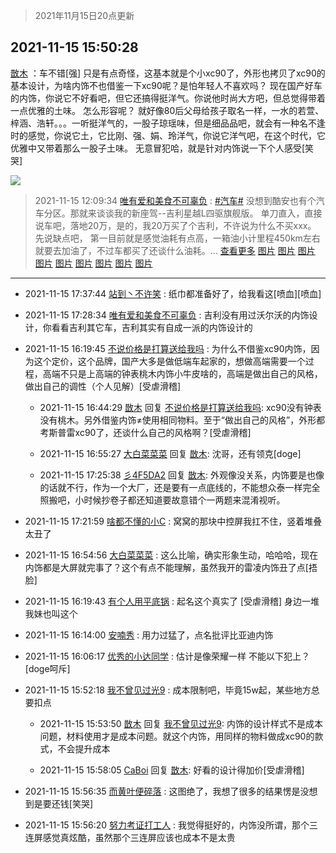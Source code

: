 > 2021年11月15日20点更新
<link rel="stylesheet" href="https://cdn.jsdelivr.net/gh/taotie6/sampleJSON@main/css/photo_show.css">
<meta name="referrer" content="no-referrer" />


 ## 2021-11-15 15:50:28 

 [㪚木](https://www.coolapk.com/feed/31489676?shareKey=MjY5MTc2NzhjMmZmNjE5MjEzMGU~) ：车不错[强]
只是有点奇怪，这基本就是个小xc90了，外形也拷贝了xc90的基本设计，为啥内饰不也借鉴一下xc90呢？是怕年轻人不喜欢吗？
现在国产好车的内饰，你说它不好看吧，但它还搞得挺洋气。你说他时尚大方吧，但总觉得带着一点优雅的土味。
怎么形容呢？<!--break-->
就好像80后父母给孩子取名一样，一水的若萱、梓涵、浩轩。。。一听挺洋气的，一股子琼瑶味，但是细品品吧，就会有一种名不逢时的感觉，你说它土，它比刚、强、娟、玲洋气，你说它洋气吧，在这个时代，它优雅中又带着那么一股子土味。
无意冒犯哈，就是针对内饰说一下个人感受[笑哭] 

<div class="album">
<img class="img-item" src="http://image.coolapk.com/feed/2021/1115/15/1081091_0901f9b3_2620_2371@378x545.gif" />
</div>

> 2021-11-15 12:09:34 
> [唯有爱和美食不可辜负](https://www.coolapk.com/feed/31484883?shareKey=ZmZkMjkyZjAzOGE2NjE5MjEzMGU~) : <a class="feed-link-tag" href="/t/汽车?type=12">#汽车#</a> 没想到酷安也有个汽车分区。那就来谈谈我的新座驾--吉利星越L四驱旗舰版。 单刀直入，直接说车吧，落地20万，是的，我20万买了个吉利，不许说为什么不买xxx。 先说缺点吧， 第一目前就是感觉油耗有点高，一箱油小计里程450km左右就要去加油了，不过车都买了还谈什么油耗。... <a href="">查看更多</a> 
[图片](http://image.coolapk.com/feed/2021/1115/12/1248957_b6aa2b66_9369_4439@1080x2400.jpeg)
[图片](http://image.coolapk.com/feed/2021/1115/12/1248957_384b4d9c_9369_4441@2494x3325.jpeg)
[图片](http://image.coolapk.com/feed/2021/1115/12/1248957_ea8cbd20_9369_4443@2494x3325.jpeg)
[图片](http://image.coolapk.com/feed/2021/1115/12/1248957_2de6d977_9369_4445@3325x2494.jpeg)
[图片](http://image.coolapk.com/feed/2021/1115/12/1248957_1af6f5c8_9369_4447@3325x2494.jpeg)
[图片](http://image.coolapk.com/feed/2021/1115/12/1248957_d5661742_9369_4449@3264x2448.jpeg)
[图片](http://image.coolapk.com/feed/2021/1115/12/1248957_96776397_9369_445@2490x3328.jpeg)
[图片](http://image.coolapk.com/feed/2021/1115/12/1248957_522643c7_9369_4452@3328x2490.jpeg)
[图片](http://image.coolapk.com/feed/2021/1115/12/1248957_b128b3e2_9369_4454@3328x2490.jpeg)

 ------- 

- 2021-11-15 17:37:44 [站到丶不许笑](uid=1165627) : 纸巾都准备好了，给我看这[喷血][喷血] 

- 2021-11-15 17:28:34 [唯有爱和美食不可辜负](uid=1248957) : 吉利没有用过沃尔沃的内饰设计，你看看吉利其它车，吉利其实有自成一派的内饰设计的 

- 2021-11-15 16:19:45 [不说价格是打算送给我吗](uid=3415876) : 为什么不借鉴xc90内饰，因为这个定价，这个品牌，国产大多是做低端车起家的，想做高端需要一个过程，高端不只是上高端的钟表桃木内饰小牛皮啥的，高端是做出自己的风格，做出自己的调性（个人见解）[受虐滑稽] 

    - 2021-11-15 16:44:29 [㪚木](uid=1081091) 回复 [不说价格是打算送给我吗](uid=3415876): xc90没有钟表没有桃木。另外借鉴内饰≠使用相同物料。至于“做出自己的风格”，外形都考斯普雷xc90了，还谈什么自己的风格啊？[受虐滑稽] 

    - 2021-11-15 16:55:27 [大白菜菜菜](uid=2081020) 回复 [㪚木](uid=1081091): 沈哥，还有领克[doge] 

    - 2021-11-15 17:25:38 [彡4F5DA2](uid=983185) 回复 [㪚木](uid=1081091): 外观像没关系，内饰要是也像的话就不行，作为一个大厂，还是要有一点底线的，不能想众泰一样完全照搬吧，小时候抄卷子都还知道要故意错个一两题来混淆视听。 

- 2021-11-15 17:21:59 [啥都不懂的小C](uid=2418955) : 窝窝的那块中控屏我扛不住，竖着堆叠太丑了 

- 2021-11-15 16:54:56 [大白菜菜菜](uid=2081020) : 这么比喻，确实形象生动，哈哈哈，现在内饰都是大屏就完事了？这个有点不能理解，虽然我开的雷凌内饰丑了点[捂脸] 

- 2021-11-15 16:19:43 [有个人用平底锅](uid=1532298) : 起名这个真实了 [受虐滑稽] 身边一堆 我妹也叫这个 

- 2021-11-15 16:14:00 [安喃秀](uid=2237599) : 用力过猛了，点名批评比亚迪内饰 

- 2021-11-15 16:06:17 [优秀的小达同学](uid=3114536) : 估计是像荣耀一样 不能以下犯上？[doge呵斥] 

- 2021-11-15 15:52:18 [我不曾见过光9](uid=1784401) : 成本限制吧，毕竟15w起，某些地方总要扣点 

    - 2021-11-15 15:53:50 [㪚木](uid=1081091) 回复 [我不曾见过光9](uid=1784401): 内饰的设计样式不是成本问题，材料使用才是成本问题。就这个内饰，用同样的物料做成xc90的款式，不会提升成本 

    - 2021-11-15 15:58:05 [CaBoi](uid=3746166) 回复 [㪚木](uid=1081091): 好看的设计得加价[受虐滑稽] 

- 2021-11-15 15:56:35 [而黄叶便碎落](uid=2845514) : 这图绝了，我想了很多的结果愣是没想到是要还钱[笑哭] 

- 2021-11-15 15:56:20 [努力考证打工人](uid=1012180) : 我觉得挺好的，内饰没所谓，那个三连屏感觉真炫酷，虽然那个三连屏应该也成本不是太贵 

